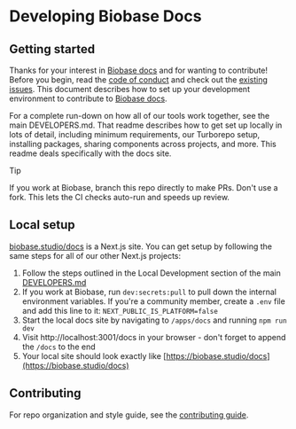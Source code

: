 # Developing Biobase Docs

## Getting started

Thanks for your interest in [Biobase docs](https://biobase.studio/docs) and for wanting to contribute! Before you begin, read the
[code of conduct](https://github.com/biobase-ai/.github/blob/main/CODE_OF_CONDUCT.md) and check out the
[existing issues](https://github.com/biobase-ai/biobase/issues).
This document describes how to set up your development environment to contribute to [Biobase docs](https://biobase.studio/docs).

For a complete run-down on how all of our tools work together, see the main DEVELOPERS.md. That readme describes how to get set up locally in lots of detail, including minimum requirements, our Turborepo setup, installing packages, sharing components across projects, and more. This readme deals specifically with the docs site.

> [!TIP]
> If you work at Biobase, branch this repo directly to make PRs. Don't use a fork. This lets the CI checks auto-run and speeds up review.

## Local setup

[biobase.studio/docs](https://biobase.studio/docs) is a Next.js site. You can get setup by following the same steps for all of our other Next.js projects:

1. Follow the steps outlined in the Local Development section of the main [DEVELOPERS.md](https://github.com/biobase-ai/biobase/blob/master/DEVELOPERS.md)
2. If you work at Biobase, run `dev:secrets:pull` to pull down the internal environment variables. If you're a community member, create a `.env` file and add this line to it: `NEXT_PUBLIC_IS_PLATFORM=false`
3. Start the local docs site by navigating to `/apps/docs` and running `npm run dev`
4. Visit http://localhost:3001/docs in your browser - don't forget to append the `/docs` to the end
5. Your local site should look exactly like [https://biobase.studio/docs](https://biobase.studio/docs)

## Contributing

For repo organization and style guide, see the [contributing guide](https://github.com/biobase-ai/biobase/blob/master/apps/docs/CONTRIBUTING.md).
